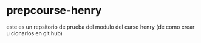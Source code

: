 # prepcourse-henry
este es un repsitorio de prueba del modulo del curso henry (de como crear u clonarlos en git hub)
